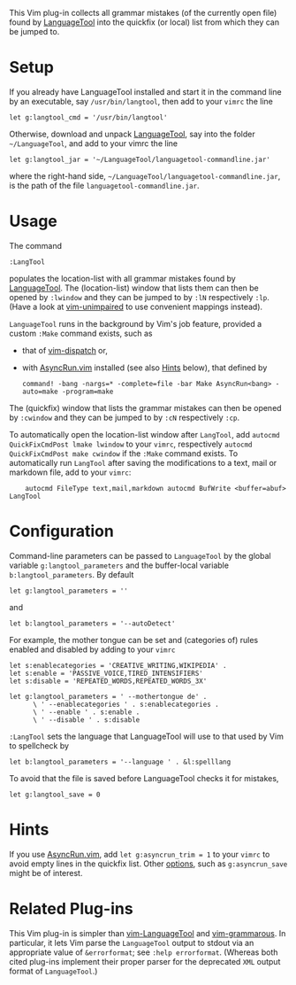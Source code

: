 This Vim plug-in collects all grammar mistakes (of the currently open file) found by [LanguageTool](https://languagetool.org/) into the quickfix (or local) list from which they can be jumped to.

# Setup

If you already have LanguageTool installed and start it in the command line by an executable, say `/usr/bin/langtool`, then add to your `vimrc` the line

```vim
let g:langtool_cmd = '/usr/bin/langtool'
```

Otherwise, download and unpack [LanguageTool](https://languagetool.org/download/), say into the folder `~/LanguageTool`, and add to your vimrc the line

```vim
let g:langtool_jar = '~/LanguageTool/languagetool-commandline.jar'
```

where the right-hand side, `~/LanguageTool/languagetool-commandline.jar`, is the path of the file `languagetool-commandline.jar`.

# Usage

The command

```vim
:LangTool
```

populates the location-list with all grammar mistakes found by [LanguageTool](https://languagetool.org/).
The (location-list) window that lists them can then be opened by `:lwindow` and they can be jumped to by `:lN` respectively `:lp`.
(Have a look at [vim-unimpaired](https://github.com/tpope/vim-unimpaired) to use convenient mappings instead).

`LanguageTool` runs in the background by Vim's job feature, provided a custom `:Make` command exists, such as

- that of [vim-dispatch](https://github.com/tpope/vim-dispatch) or,
- with [AsyncRun.vim](https://github.com/skywind3000/asyncrun.vim/) installed (see also [Hints](#hints) below), that defined by

    ```vim
    command! -bang -nargs=* -complete=file -bar Make AsyncRun<bang> -auto=make -program=make
    ```

The (quickfix) window that lists the grammar mistakes can then be opened by `:cwindow` and they can be jumped to by `:cN` respectively `:cp`.

To automatically open the location-list window after `LangTool`, add
`autocmd QuickFixCmdPost lmake lwindow` to your `vimrc`, respectively `autocmd QuickFixCmdPost make cwindow` if the `:Make` command exists.
To automatically run `LangTool` after saving the modifications to a text, mail or markdown file, add to your `vimrc`:

```vim
    autocmd FileType text,mail,markdown autocmd BufWrite <buffer=abuf> LangTool
```

# Configuration

Command-line parameters can be passed to `LanguageTool` by the global variable `g:langtool_parameters` and the buffer-local variable `b:langtool_parameters`.
By default

```vim
let g:langtool_parameters = ''
```

and

```vim
let b:langtool_parameters = '--autoDetect'
```

For example, the mother tongue can be set and (categories of) rules enabled and disabled by adding to your `vimrc`

```vim
let s:enablecategories = 'CREATIVE_WRITING,WIKIPEDIA' .
let s:enable = 'PASSIVE_VOICE,TIRED_INTENSIFIERS'
let s:disable = 'REPEATED_WORDS,REPEATED_WORDS_3X'

let g:langtool_parameters = ' --mothertongue de' .
      \ ' --enablecategories ' . s:enablecategories .
      \ ' --enable ' . s:enable .
      \ ' --disable ' . s:disable
```

`:LangTool` sets the language that LanguageTool will use to that used by Vim to spellcheck by

```vim
let b:langtool_parameters = '--language ' . &l:spelllang
```

To avoid that the file is saved before LanguageTool checks it for mistakes,

```vim
let g:langtool_save = 0
```

# Hints

If you use [AsyncRun.vim](https://github.com/skywind3000/asyncrun.vim/), add `let g:asyncrun_trim = 1` to your `vimrc` to avoid empty lines in the quickfix list.
Other [options](https://github.com/skywind3000/asyncrun.vim/wiki/Options), such as `g:asyncrun_save` might be of interest.

# Related Plug-ins

This Vim plug-in is simpler than [vim-LanguageTool](https://github.com/dpelle/vim-LanguageTool) and [vim-grammarous](https://github.com/rhysd/vim-grammarous).
In particular, it lets Vim parse the `LanguageTool` output to stdout via an appropriate value of `&errorformat`;
see `:help errorformat`.
(Whereas both cited plug-ins implement their proper parser for the deprecated `XML` output format of `LanguageTool`.)


